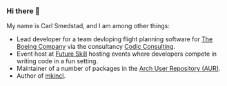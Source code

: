 ### Hi there 👋

My name is Carl Smedstad, and I am among other things:

* Lead developer for a team devloping flight planning software for [The Boeing Company](https://www.boeing.com/) via the consultancy [Codic Consulting](https://codic.se/).
* Event host at [Future Skill](https://futureskill.com/company-events) hosting events where developers compete in writing code in a fun setting.
* Maintainer of a number of packages in the [Arch User Repository (AUR)](https://aur.archlinux.org/packages?O=0&SeB=M&K=carsme&outdated=&SB=p&SO=d&PP=50&submit=Go).
* Author of [mkincl](https://github.com/mkincl/mkincl).

<!--
**carlsmedstad/carlsmedstad** is a ✨ _special_ ✨ repository because its `README.md` (this file) appears on your GitHub profile.

Here are some ideas to get you started:

- 🔭 I’m currently working on ...
- 🌱 I’m currently learning ...
- 👯 I’m looking to collaborate on ...
- 🤔 I’m looking for help with ...
- 💬 Ask me about ...
- 📫 How to reach me: ...
- 😄 Pronouns: ...
- ⚡ Fun fact: ...
-->
